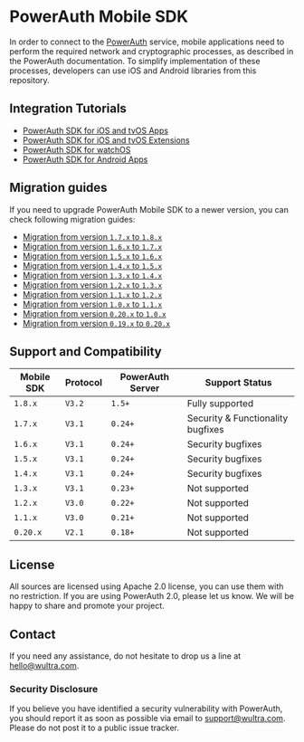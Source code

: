 # PowerAuth Mobile SDK

In order to connect to the [PowerAuth](https://www.wultra.com/product/powerauth-mobile-security-suite) service, mobile applications need to perform the required network and cryptographic processes, as described in the PowerAuth documentation. To simplify implementation of these processes, developers can use iOS and Android libraries from this repository.

## Integration Tutorials

- [PowerAuth SDK for iOS and tvOS Apps](PowerAuth-SDK-for-iOS.md)
- [PowerAuth SDK for iOS and tvOS Extensions](PowerAuth-SDK-for-iOS-Extensions.md)
- [PowerAuth SDK for watchOS](PowerAuth-SDK-for-watchOS.md)
- [PowerAuth SDK for Android Apps](PowerAuth-SDK-for-Android.md)

## Migration guides

If you need to upgrade PowerAuth Mobile SDK to a newer version, you can check following migration guides:

- [Migration from version `1.7.x` to `1.8.x`](Migration-from-1.7-to-1.8.md)
- [Migration from version `1.6.x` to `1.7.x`](Migration-from-1.6-to-1.7.md)
- [Migration from version `1.5.x` to `1.6.x`](Migration-from-1.5-to-1.6.md)
- [Migration from version `1.4.x` to `1.5.x`](Migration-from-1.4-to-1.5.md)
- [Migration from version `1.3.x` to `1.4.x`](Migration-from-1.3-to-1.4.md)
- [Migration from version `1.2.x` to `1.3.x`](Migration-from-1.2-to-1.3.md)
- [Migration from version `1.1.x` to `1.2.x`](Migration-from-1.1-to-1.2.md)
- [Migration from version `1.0.x` to `1.1.x`](Migration-from-1.0-to-1.1.md)
- [Migration from version `0.20.x` to `1.0.x`](Migration-from-0.20-to-1.0.md)
- [Migration from version `0.19.x` to `0.20.x`](Migration-from-0.19-to-0.20.md)

## Support and Compatibility

| Mobile SDK | Protocol | PowerAuth Server    | Support Status                    |
|------------|----------|---------------------|-----------------------------------|
| `1.8.x`    | `V3.2`   | `1.5+`              | Fully supported                   |
| `1.7.x`    | `V3.1`   | `0.24+`             | Security & Functionality bugfixes |
| `1.6.x`    | `V3.1`   | `0.24+`             | Security bugfixes                 |
| `1.5.x`    | `V3.1`   | `0.24+`             | Security bugfixes                 |
| `1.4.x`    | `V3.1`   | `0.24+`             | Security bugfixes                 |
| `1.3.x`    | `V3.1`   | `0.23+`             | Not supported                     |
| `1.2.x`    | `V3.0`   | `0.22+`             | Not supported                     |
| `1.1.x`    | `V3.0`   | `0.21+`             | Not supported                     |
| `0.20.x`   | `V2.1`   | `0.18+`             | Not supported                     |

## License

All sources are licensed using Apache 2.0 license, you can use them with no restriction. If you are using PowerAuth 2.0, please let us know. We will be happy to share and promote your project.

## Contact

If you need any assistance, do not hesitate to drop us a line at [hello@wultra.com](mailto:hello@wultra.com).

### Security Disclosure

If you believe you have identified a security vulnerability with PowerAuth, you should report it as soon as possible via email to [support@wultra.com](mailto:support@wultra.com). Please do not post it to a public issue tracker.
